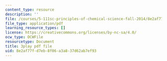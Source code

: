 ```yaml
---
content_type: resource
description: ''
file: /courses/5-111sc-principles-of-chemical-science-fall-2014/8e2af77fd7eb8f06a3a837d62ab7ef93_VXeTfT8JL0Q.pdf
file_type: application/pdf
learning_resource_types: []
license: https://creativecommons.org/licenses/by-nc-sa/4.0/
ocw_type: OCWFile
resourcetype: Document
title: 3play pdf file
uid: 8e2af77f-d7eb-8f06-a3a8-37d62ab7ef93
---
```


